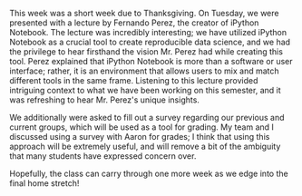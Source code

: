 This week was a short week due to Thanksgiving. On Tuesday, we were presented with a lecture by Fernando Perez, the creator of iPython Notebook. The lecture was incredibly interesting; we have utilized iPython Notebook as a crucial tool to create reproducible data science, and we had the privilege to hear firsthand the vision Mr. Perez had while creating this tool. Perez explained that iPython Notebook is more than a software or user interface; rather, it is an environment that allows users to mix and match different tools in the same frame. Listening to this lecture provided intriguing context to what we have been working on this semester, and it was refreshing to hear Mr. Perez's unique insights.

We additionally were asked to fill out a survey regarding our previous and current groups, which will be used as a tool for grading. My team and I discussed using a survey with Aaron for grades; I think that using this approach will be extremely useful, and will remove a bit of the ambiguity that many students have expressed concern over.

Hopefully, the class can carry through one more week as we edge into the final home stretch!
